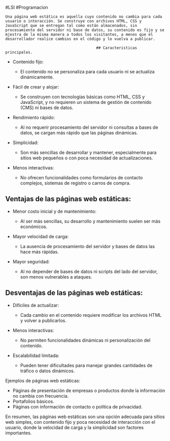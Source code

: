#LSI #Programacion 

	Una página web estática es aquella cuyo contenido no cambia para cada usuario o interacción. Se construye con archivos HTML, CSS y JavaScript que se entregan tal como están almacenados, sin procesamiento del servidor ni base de datos, su contenido es fijo y se mjestra de la misma manera a todos los visitantes, a menos que el desarrollador realice cambios en el código y lo vuelva a publicar.

											## Caracteristicas principales.

- Contenido fijo:
    - El contenido no se personaliza para cada usuario ni se actualiza dinámicamente. 

- Fácil de crear y alojar:
	- Se construyen con tecnologías básicas como HTML, CSS y JavaScript, y no requieren un sistema de gestión de contenido (CMS) ni bases de datos. 
	  
- Rendimiento rápido:
	- Al no requerir procesamiento del servidor ni consultas a bases de datos, se cargan más rápido que las páginas dinámicas. 
	  
- Simplicidad:
	- Son más sencillas de desarrollar y mantener, especialmente para sitios web pequeños o con poca necesidad de actualizaciones. 
	  
- Menos interactivas:
	- No ofrecen funcionalidades como formularios de contacto complejos, sistemas de registro o carros de compra. 

## Ventajas de las páginas web estáticas:

- Menor costo inicial y de mantenimiento:
    - Al ser más sencillas, su desarrollo y mantenimiento suelen ser más económicos. 

- Mayor velocidad de carga:
	- La ausencia de procesamiento del servidor y bases de datos las hace más rápidas. 
	  
- Mayor seguridad:
	- Al no depender de bases de datos ni scripts del lado del servidor, son menos vulnerables a ataques. 

## Desventajas de las páginas web estáticas:

- Difíciles de actualizar: 
	- Cada cambio en el contenido requiere modificar los archivos HTML y volver a publicarlos. 

- Menos interactivas: 
	- No permiten funcionalidades dinámicas ni personalización del contenido. 

- Escalabilidad limitada: 
	- Pueden tener dificultades para manejar grandes cantidades de tráfico o datos dinámicos. 

Ejemplos de páginas web estáticas:

- Páginas de presentación de empresas o productos donde la información no cambia con frecuencia.
- Portafolios básicos.
- Páginas con información de contacto o política de privacidad. 

En resumen, las páginas web estáticas son una opción adecuada para sitios web simples, con contenido fijo y poca necesidad de interacción con el usuario, donde la velocidad de carga y la simplicidad son factores importantes. 

